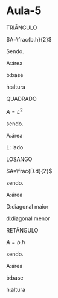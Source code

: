 # Aula-5

TRIÂNGULO

$A=\frac{b.h}{2}$

Sendo.

A:área 

b:base 

h:altura 

QUADRADO

$A=L^{2}$

sendo.

A:área 

L: lado 

LOSANGO

$A=\frac{D.d}{2}$

sendo.

A:área 

D:diagonal maior 

d:diagonal menor

RETÂNGULO 

$A={b.h}$

sendo.

A:área 

b:base 

h:altura 




